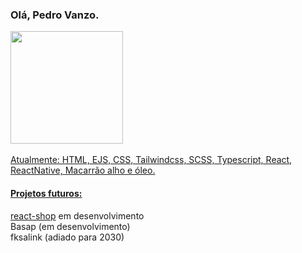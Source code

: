 ### Olá, Pedro Vanzo.

<div>
  <a href="https://github.com/pedrovanzo">
  <img height="180em" src="https://github-readme-stats.vercel.app/api/top-langs/?username=pedrovanzo&layout=compact&langs_count=6&theme=dracula"/>
</div>
<br>
Atualmente:
HTML, EJS, CSS, Tailwindcss, SCSS, Typescript, React, ReactNative, Macarrão alho e óleo.


#### Projetos futuros:
<a href="https://github.com/pedrovanzo/react-shop">react-shop</a> em desenvolvimento<br>
Basap (em desenvolvimento)<br>
fksalink (adiado para 2030)
